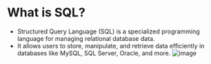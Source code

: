 # What is SQL?
* Structured Query Language (SQL) is a specialized programming language for managing relational database data. 
* It allows users to store, manipulate, and retrieve data efficiently in databases like MySQL, SQL Server, Oracle, and more.
![image](https://github.com/user-attachments/assets/072629ab-39c1-4b62-8dcd-daa239ed371e)
